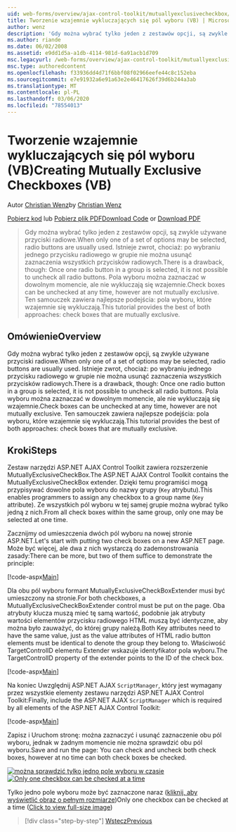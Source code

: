 ```yaml
---
uid: web-forms/overview/ajax-control-toolkit/mutuallyexclusivecheckbox/creating-mutually-exclusive-checkboxes-vb
title: Tworzenie wzajemnie wykluczających się pól wyboru (VB) | Microsoft Docs
author: wenz
description: 'Gdy można wybrać tylko jeden z zestawów opcji, są zwykle używane przyciski radiowe. Istnieje zwrot, chociaż: wybrano jeden przycisk radiowy w grupie,...'
ms.author: riande
ms.date: 06/02/2008
ms.assetid: e9dd1d5a-a1db-4114-981d-6a91acb1d709
msc.legacyurl: /web-forms/overview/ajax-control-toolkit/mutuallyexclusivecheckbox/creating-mutually-exclusive-checkboxes-vb
msc.type: authoredcontent
ms.openlocfilehash: f33936dd4d71f6bbf08f02966eefe44c8c152eba
ms.sourcegitcommit: e7e91932a6e91a63e2e46417626f39d6b244a3ab
ms.translationtype: MT
ms.contentlocale: pl-PL
ms.lasthandoff: 03/06/2020
ms.locfileid: "78554013"
---
```

# <a name="creating-mutually-exclusive-checkboxes-vb"></a><span data-ttu-id="1cf14-104">Tworzenie wzajemnie wykluczających się pól wyboru (VB)</span><span class="sxs-lookup"><span data-stu-id="1cf14-104">Creating Mutually Exclusive Checkboxes (VB)</span></span>

<span data-ttu-id="1cf14-105">Autor [Christian Wenz](https://github.com/wenz)</span><span class="sxs-lookup"><span data-stu-id="1cf14-105">by [Christian Wenz](https://github.com/wenz)</span></span>

<span data-ttu-id="1cf14-106">[Pobierz kod](https://download.microsoft.com/download/9/3/f/93f8daea-bebd-4821-833b-95205389c7d0/MutuallyExclusiveCheckBox0.vb.zip) lub [Pobierz plik PDF](https://download.microsoft.com/download/b/6/a/b6ae89ee-df69-4c87-9bfb-ad1eb2b23373/mutuallyexclusivecheckbox0VB.pdf)</span><span class="sxs-lookup"><span data-stu-id="1cf14-106">[Download Code](https://download.microsoft.com/download/9/3/f/93f8daea-bebd-4821-833b-95205389c7d0/MutuallyExclusiveCheckBox0.vb.zip) or [Download PDF](https://download.microsoft.com/download/b/6/a/b6ae89ee-df69-4c87-9bfb-ad1eb2b23373/mutuallyexclusivecheckbox0VB.pdf)</span></span>

> <span data-ttu-id="1cf14-107">Gdy można wybrać tylko jeden z zestawów opcji, są zwykle używane przyciski radiowe.</span><span class="sxs-lookup"><span data-stu-id="1cf14-107">When only one of a set of options may be selected, radio buttons are usually used.</span></span> <span data-ttu-id="1cf14-108">Istnieje zwrot, chociaż: po wybraniu jednego przycisku radiowego w grupie nie można usunąć zaznaczenia wszystkich przycisków radiowych.</span><span class="sxs-lookup"><span data-stu-id="1cf14-108">There is a drawback, though: Once one radio button in a group is selected, it is not possible to uncheck all radio buttons.</span></span> <span data-ttu-id="1cf14-109">Pola wyboru można zaznaczać w dowolnym momencie, ale nie wykluczają się wzajemnie.</span><span class="sxs-lookup"><span data-stu-id="1cf14-109">Check boxes can be unchecked at any time, however are not mutually exclusive.</span></span> <span data-ttu-id="1cf14-110">Ten samouczek zawiera najlepsze podejścia: pola wyboru, które wzajemnie się wykluczają.</span><span class="sxs-lookup"><span data-stu-id="1cf14-110">This tutorial provides the best of both approaches: check boxes that are mutually exclusive.</span></span>

## <a name="overview"></a><span data-ttu-id="1cf14-111">Omówienie</span><span class="sxs-lookup"><span data-stu-id="1cf14-111">Overview</span></span>

<span data-ttu-id="1cf14-112">Gdy można wybrać tylko jeden z zestawów opcji, są zwykle używane przyciski radiowe.</span><span class="sxs-lookup"><span data-stu-id="1cf14-112">When only one of a set of options may be selected, radio buttons are usually used.</span></span> <span data-ttu-id="1cf14-113">Istnieje zwrot, chociaż: po wybraniu jednego przycisku radiowego w grupie nie można usunąć zaznaczenia wszystkich przycisków radiowych.</span><span class="sxs-lookup"><span data-stu-id="1cf14-113">There is a drawback, though: Once one radio button in a group is selected, it is not possible to uncheck all radio buttons.</span></span> <span data-ttu-id="1cf14-114">Pola wyboru można zaznaczać w dowolnym momencie, ale nie wykluczają się wzajemnie.</span><span class="sxs-lookup"><span data-stu-id="1cf14-114">Check boxes can be unchecked at any time, however are not mutually exclusive.</span></span> <span data-ttu-id="1cf14-115">Ten samouczek zawiera najlepsze podejścia: pola wyboru, które wzajemnie się wykluczają.</span><span class="sxs-lookup"><span data-stu-id="1cf14-115">This tutorial provides the best of both approaches: check boxes that are mutually exclusive.</span></span>

## <a name="steps"></a><span data-ttu-id="1cf14-116">Kroki</span><span class="sxs-lookup"><span data-stu-id="1cf14-116">Steps</span></span>

<span data-ttu-id="1cf14-117">Zestaw narzędzi ASP.NET AJAX Control Toolkit zawiera rozszerzenie MutuallyExclusiveCheckBox.</span><span class="sxs-lookup"><span data-stu-id="1cf14-117">The ASP.NET AJAX Control Toolkit contains the MutuallyExclusiveCheckBox extender.</span></span> <span data-ttu-id="1cf14-118">Dzięki temu programiści mogą przypisywać dowolne pola wyboru do nazwy grupy (`Key` atrybutu).</span><span class="sxs-lookup"><span data-stu-id="1cf14-118">This enables programmers to assign any checkbox to a group name (`Key` attribute).</span></span> <span data-ttu-id="1cf14-119">Ze wszystkich pól wyboru w tej samej grupie można wybrać tylko jedną z nich.</span><span class="sxs-lookup"><span data-stu-id="1cf14-119">From all check boxes within the same group, only one may be selected at one time.</span></span>

<span data-ttu-id="1cf14-120">Zacznijmy od umieszczenia dwóch pól wyboru na nowej stronie ASP.NET.</span><span class="sxs-lookup"><span data-stu-id="1cf14-120">Let's start with putting two check boxes on a new ASP.NET page.</span></span> <span data-ttu-id="1cf14-121">Może być więcej, ale dwa z nich wystarczą do zademonstrowania zasady:</span><span class="sxs-lookup"><span data-stu-id="1cf14-121">There can be more, but two of them suffice to demonstrate the principle:</span></span>

[!code-aspx[Main](creating-mutually-exclusive-checkboxes-vb/samples/sample1.aspx)]

<span data-ttu-id="1cf14-122">Dla obu pól wyboru formant MutuallyExclusiveCheckBoxExtender musi być umieszczony na stronie.</span><span class="sxs-lookup"><span data-stu-id="1cf14-122">For both checkboxes, a MutuallyExclusiveCheckBoxExtender control must be put on the page.</span></span> <span data-ttu-id="1cf14-123">Oba atrybuty klucza muszą mieć tę samą wartość, podobnie jak atrybuty wartości elementów przycisku radiowego HTML muszą być identyczne, aby można było zauważyć, do której grupy należą.</span><span class="sxs-lookup"><span data-stu-id="1cf14-123">Both Key attributes need to have the same value, just as the value attributes of HTML radio button elements must be identical to denote the group they belong to.</span></span> <span data-ttu-id="1cf14-124">Właściwość TargetControlID elementu Extender wskazuje identyfikator pola wyboru.</span><span class="sxs-lookup"><span data-stu-id="1cf14-124">The TargetControlID property of the extender points to the ID of the check box.</span></span>

[!code-aspx[Main](creating-mutually-exclusive-checkboxes-vb/samples/sample2.aspx)]

<span data-ttu-id="1cf14-125">Na koniec Uwzględnij ASP.NET AJAX `ScriptManager`, który jest wymagany przez wszystkie elementy zestawu narzędzi ASP.NET AJAX Control Toolkit:</span><span class="sxs-lookup"><span data-stu-id="1cf14-125">Finally, include the ASP.NET AJAX `ScriptManager` which is required by all elements of the ASP.NET AJAX Control Toolkit:</span></span>

[!code-aspx[Main](creating-mutually-exclusive-checkboxes-vb/samples/sample3.aspx)]

<span data-ttu-id="1cf14-126">Zapisz i Uruchom stronę: można zaznaczyć i usunąć zaznaczenie obu pól wyboru, jednak w żadnym momencie nie można sprawdzić obu pól wyboru.</span><span class="sxs-lookup"><span data-stu-id="1cf14-126">Save and run the page: You can check and uncheck both check boxes, however at no time can both check boxes be checked.</span></span>

<span data-ttu-id="1cf14-127">[![można sprawdzić tylko jedno pole wyboru w czasie](creating-mutually-exclusive-checkboxes-vb/_static/image2.png)](creating-mutually-exclusive-checkboxes-vb/_static/image1.png)</span><span class="sxs-lookup"><span data-stu-id="1cf14-127">[![Only one checkbox can be checked at a time](creating-mutually-exclusive-checkboxes-vb/_static/image2.png)](creating-mutually-exclusive-checkboxes-vb/_static/image1.png)</span></span>

<span data-ttu-id="1cf14-128">Tylko jedno pole wyboru może być zaznaczone naraz ([kliknij, aby wyświetlić obraz o pełnym rozmiarze](creating-mutually-exclusive-checkboxes-vb/_static/image3.png))</span><span class="sxs-lookup"><span data-stu-id="1cf14-128">Only one checkbox can be checked at a time ([Click to view full-size image](creating-mutually-exclusive-checkboxes-vb/_static/image3.png))</span></span>

> [!div class="step-by-step"]
> [<span data-ttu-id="1cf14-129">Wstecz</span><span class="sxs-lookup"><span data-stu-id="1cf14-129">Previous</span></span>](creating-mutually-exclusive-checkboxes-cs.md)
